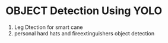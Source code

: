 
# OBJECT Detection Using YOLO
1. Leg Dtection for smart cane 
2. personal hard hats and fireextinguishers object detection
